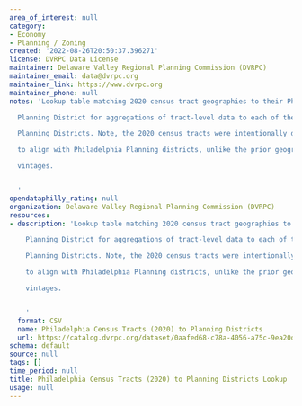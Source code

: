 ```yaml
---
area_of_interest: null
category:
- Economy
- Planning / Zoning
created: '2022-08-26T20:50:37.396271'
license: DVRPC Data License
maintainer: Delaware Valley Regional Planning Commission (DVRPC)
maintainer_email: data@dvrpc.org
maintainer_link: https://www.dvrpc.org
maintainer_phone: null
notes: 'Lookup table matching 2020 census tract geographies to their Philadelphia

  Planning District for aggregations of tract-level data to each of the 18

  Planning Districts. Note, the 2020 census tracts were intentionally delineated

  to align with Philadelphia Planning districts, unlike the prior geography

  vintages.


  '
opendataphilly_rating: null
organization: Delaware Valley Regional Planning Commission (DVRPC)
resources:
- description: 'Lookup table matching 2020 census tract geographies to their Philadelphia

    Planning District for aggregations of tract-level data to each of the 18

    Planning Districts. Note, the 2020 census tracts were intentionally delineated

    to align with Philadelphia Planning districts, unlike the prior geography

    vintages.


    '
  format: CSV
  name: Philadelphia Census Tracts (2020) to Planning Districts
  url: https://catalog.dvrpc.org/dataset/0aafed68-c78a-4056-a75c-9ea20dad69cb/resource/3d46492a-eadf-48ac-bac5-87fe48b8698c/download/phila_tract20_to_phila_cpa.csv
schema: default
source: null
tags: []
time_period: null
title: Philadelphia Census Tracts (2020) to Planning Districts Lookup
usage: null
---
```

